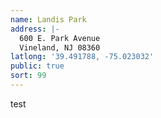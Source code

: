 ```yaml
---
name: Landis Park
address: |-
  600 E. Park Avenue
  Vineland, NJ 08360
latlong: '39.491788, -75.023032'
public: true
sort: 99
---
```

test
